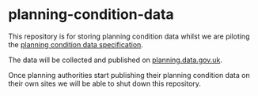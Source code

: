 # planning-condition-data

This repository is for storing planning condition data whilst we are piloting the [planning condition data specification](https://digital-land.github.io/specification/specification/planning-condition/).

The data will be collected and published on [planning.data.gov.uk](https://planning.data.gov.uk).

Once planning authorities start publishing their planning condition data on their own sites we will be able to shut down this repository.

